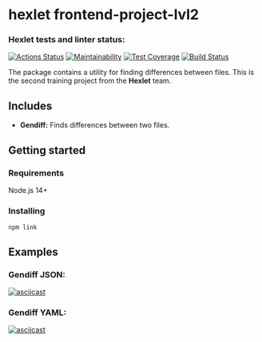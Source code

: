 # hexlet frontend-project-lvl2

### Hexlet tests and linter status:
[![Actions Status](https://github.com/krinteron/frontend-project-lvl2/workflows/hexlet-check/badge.svg)](https://github.com/krinteron/frontend-project-lvl2/actions)
[![Maintainability](https://api.codeclimate.com/v1/badges/edad0b9b87525bce0013/maintainability)](https://codeclimate.com/github/krinteron/frontend-project-lvl2/maintainability)
[![Test Coverage](https://api.codeclimate.com/v1/badges/edad0b9b87525bce0013/test_coverage)](https://codeclimate.com/github/krinteron/frontend-project-lvl2/test_coverage)
[![Build Status](https://travis-ci.com/krinteron/frontend-project-lvl2.svg?branch=main)](https://travis-ci.com/krinteron/frontend-project-lvl2)

The package contains a utility for finding differences between files. This is the second training project from the **Hexlet** team.

## Includes
- **Gendiff:** Finds differences between two files.

## Getting started

### Requirements

Node.js 14+

### Installing

```
npm link
```

## Examples

### Gendiff JSON:

[![asciicast](https://asciinema.org/a/VPBoWPzqzTUo7yfy85p3p7pXz.svg)](https://asciinema.org/a/VPBoWPzqzTUo7yfy85p3p7pXz)

### Gendiff YAML:

[![asciicast](https://asciinema.org/a/mgU5ocg8KHW0vJ24kNOZkZaNS.svg)](https://asciinema.org/a/mgU5ocg8KHW0vJ24kNOZkZaNS)